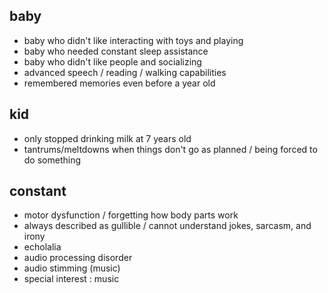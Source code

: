 ## baby
- baby who didn't like interacting with toys and playing
- baby who needed constant sleep assistance
- baby who didn't like people and socializing
- advanced speech / reading / walking capabilities
- remembered memories even before a year old
## kid
- only stopped drinking milk at 7 years old
- tantrums/meltdowns when things don't go as planned / being forced to do something
## constant
- motor dysfunction / forgetting how body parts work
- always described as gullible / cannot understand jokes, sarcasm, and irony
- echolalia
- audio processing disorder
- audio stimming (music)
- special interest : music